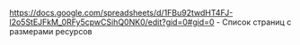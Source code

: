 
https://docs.google.com/spreadsheets/d/1FBu92twdHT4FJ-l2o5StEJFkM_0RFy5cpwCSihQ0NK0/edit?gid=0#gid=0 - Список страниц с размерами ресурсов
